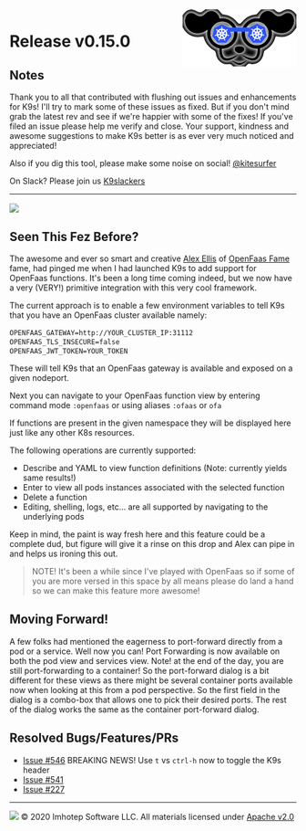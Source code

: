 <img src="https://raw.githubusercontent.com/derailed/k9s/master/assets/k9s_small.png" align="right" width="200" height="auto"/>

# Release v0.15.0

## Notes

Thank you to all that contributed with flushing out issues and enhancements for K9s! I'll try to mark some of these issues as fixed. But if you don't mind grab the latest rev and see if we're happier with some of the fixes! If you've filed an issue please help me verify and close. Your support, kindness and awesome suggestions to make K9s better is as ever very much noticed and appreciated!

Also if you dig this tool, please make some noise on social! [@kitesurfer](https://twitter.com/kitesurfer)

On Slack? Please join us [K9slackers](https://join.slack.com/t/k9sers/shared_invite/enQtOTA5MDEyNzI5MTU0LWQ1ZGI3MzliYzZhZWEyNzYxYzA3NjE0YTk1YmFmNzViZjIyNzhkZGI0MmJjYzhlNjdlMGJhYzE2ZGU1NjkyNTM)

---

<img src="https://raw.githubusercontent.com/derailed/k9s/master/assets/k9s_fez.png" align="center" width="400" height="auto"/>

## Seen This Fez Before?

The awesome and ever so smart and creative [Alex Ellis](https://github.com/alexellis) of [OpenFaas Fame](https://www.openfaas.com) fame, had pinged me when I had launched K9s to add support for OpenFaas functions. It's been a long time coming indeed, but we now have a very (VERY!) primitive integration with this very cool framework.

The current approach is to enable a few environment variables to tell K9s that you have an OpenFaas cluster available namely:

```shell
OPENFAAS_GATEWAY=http://YOUR_CLUSTER_IP:31112
OPENFAAS_TLS_INSECURE=false
OPENFAAS_JWT_TOKEN=YOUR_TOKEN
```

These will tell K9s that an OpenFaas gateway is available and exposed on a given nodeport.

Next you can navigate to your OpenFaas function view by entering command mode `:openfaas` or using aliases `:ofaas` or `ofa`

If functions are present in the given namespace they will be displayed here just like any other K8s resources.

The following operations are currently supported:

* Describe and YAML to view function definitions (Note: currently yields same results!)
* Enter to view all pods instances associated with the selected function
* Delete a function
* Editing, shelling, logs, etc... are all supported by navigating to the underlying pods

Keep in mind, the paint is way fresh here and this feature could be a complete dud, but figure will give it a rinse on this drop and Alex can pipe in and helps us ironing this out.

> NOTE! It's been a while since I've played with OpenFaas so if some of you are more versed in this space by all means please do land a hand so we can make this feature more awesome!

## Moving Forward!

A few folks had mentioned the eagerness to port-forward directly from a pod or a service. Well now you can! Port Forwarding is now available on both the pod view and services view. Note! at the end of the day, you are still port-forwarding to a container! So the port-forward dialog is a bit different for these views as there might be several container ports available now when looking at this from a pod perspective. So the first field in the dialog is a combo-box that allows one to pick their desired ports. The rest of the dialog works the same as the container port-forward dialog.

## Resolved Bugs/Features/PRs

* [Issue #546](https://github.com/derailed/k9s/issues/546) BREAKING NEWS! Use `t` vs `ctrl-h` now to toggle the K9s header
* [Issue #541](https://github.com/derailed/k9s/issues/541)
* [Issue #227](https://github.com/derailed/k9s/issues/227)

---

<img src="https://raw.githubusercontent.com/derailed/k9s/master/assets/imhotep_logo.png" width="32" height="auto"/> © 2020 Imhotep Software LLC. All materials licensed under [Apache v2.0](http://www.apache.org/licenses/LICENSE-2.0)
